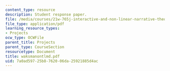 ```yaml
---
content_type: resource
description: Student response paper.
file: /media/courses/21w-765j-interactive-and-non-linear-narrative-theory-and-practice-spring-2004/7a0ad59725b8762006da25921885d4ac_waksmanontlmd.pdf
file_type: application/pdf
learning_resource_types:
- Projects
ocw_type: OCWFile
parent_title: Projects
parent_type: CourseSection
resourcetype: Document
title: waksmanontlmd.pdf
uid: 7a0ad597-25b8-7620-06da-25921885d4ac
---
```

